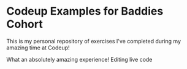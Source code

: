# Codeup Examples for Baddies Cohort

This is my personal repository of exercises I've completed during my amazing time at Codeup!

What an absolutely amazing experience!
Editing live code
